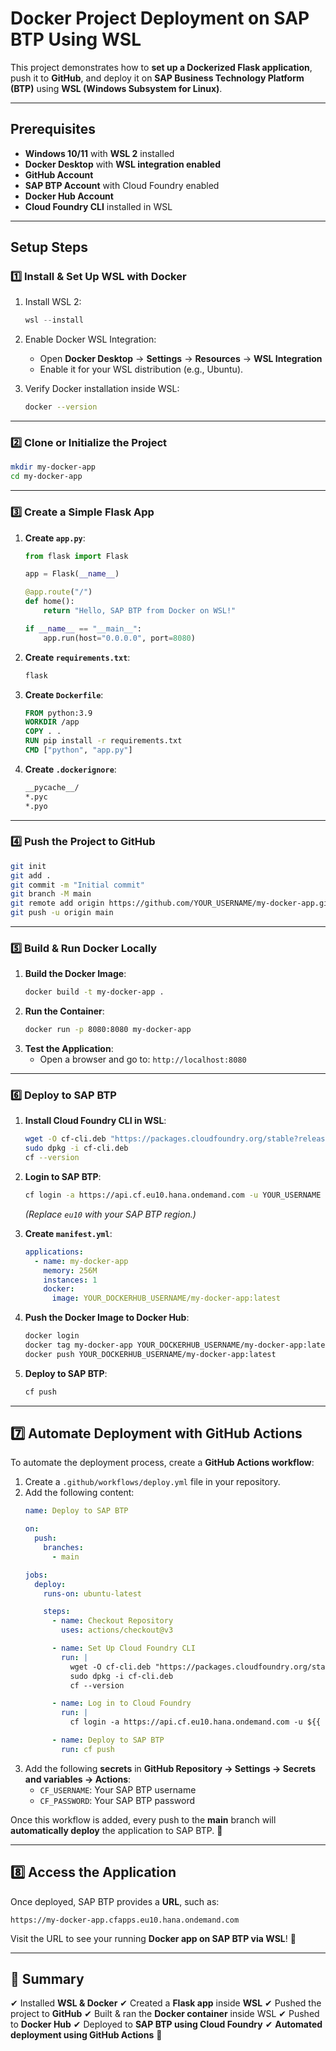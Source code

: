 # **Docker Project Deployment on SAP BTP Using WSL**

This project demonstrates how to **set up a Dockerized Flask application**, push it to **GitHub**, and deploy it on **SAP Business Technology Platform (BTP)** using **WSL (Windows Subsystem for Linux)**.

---

## **Prerequisites**
- **Windows 10/11** with **WSL 2** installed
- **Docker Desktop** with **WSL integration enabled**
- **GitHub Account**
- **SAP BTP Account** with Cloud Foundry enabled
- **Docker Hub Account**
- **Cloud Foundry CLI** installed in WSL

---

## **Setup Steps**

### **1️⃣ Install & Set Up WSL with Docker**
1. Install WSL 2:
   ```powershell
   wsl --install
   ```
2. Enable Docker WSL Integration:
   - Open **Docker Desktop** → **Settings** → **Resources** → **WSL Integration**
   - Enable it for your WSL distribution (e.g., Ubuntu).

3. Verify Docker installation inside WSL:
   ```bash
   docker --version
   ```

---

### **2️⃣ Clone or Initialize the Project**
```bash
mkdir my-docker-app
cd my-docker-app
```

---

### **3️⃣ Create a Simple Flask App**
1. **Create `app.py`**:
   ```python
   from flask import Flask

   app = Flask(__name__)

   @app.route("/")
   def home():
       return "Hello, SAP BTP from Docker on WSL!"

   if __name__ == "__main__":
       app.run(host="0.0.0.0", port=8080)
   ```

2. **Create `requirements.txt`**:
   ```txt
   flask
   ```

3. **Create `Dockerfile`**:
   ```dockerfile
   FROM python:3.9
   WORKDIR /app
   COPY . .
   RUN pip install -r requirements.txt
   CMD ["python", "app.py"]
   ```

4. **Create `.dockerignore`**:
   ```txt
   __pycache__/
   *.pyc
   *.pyo
   ```

---

### **4️⃣ Push the Project to GitHub**
```bash
git init
git add .
git commit -m "Initial commit"
git branch -M main
git remote add origin https://github.com/YOUR_USERNAME/my-docker-app.git
git push -u origin main
```

---

### **5️⃣ Build & Run Docker Locally**
1. **Build the Docker Image**:
   ```bash
   docker build -t my-docker-app .
   ```
2. **Run the Container**:
   ```bash
   docker run -p 8080:8080 my-docker-app
   ```
3. **Test the Application**:
   - Open a browser and go to: `http://localhost:8080`

---

### **6️⃣ Deploy to SAP BTP**
1. **Install Cloud Foundry CLI in WSL**:
   ```bash
   wget -O cf-cli.deb "https://packages.cloudfoundry.org/stable?release=debian64&version=v8&source=github"
   sudo dpkg -i cf-cli.deb
   cf --version
   ```

2. **Login to SAP BTP**:
   ```bash
   cf login -a https://api.cf.eu10.hana.ondemand.com -u YOUR_USERNAME -p YOUR_PASSWORD
   ```
   *(Replace `eu10` with your SAP BTP region.)*

3. **Create `manifest.yml`**:
   ```yaml
   applications:
     - name: my-docker-app
       memory: 256M
       instances: 1
       docker:
         image: YOUR_DOCKERHUB_USERNAME/my-docker-app:latest
   ```

4. **Push the Docker Image to Docker Hub**:
   ```bash
   docker login
   docker tag my-docker-app YOUR_DOCKERHUB_USERNAME/my-docker-app:latest
   docker push YOUR_DOCKERHUB_USERNAME/my-docker-app:latest
   ```

5. **Deploy to SAP BTP**:
   ```bash
   cf push
   ```

---

## **7️⃣ Automate Deployment with GitHub Actions**
To automate the deployment process, create a **GitHub Actions workflow**:

1. Create a `.github/workflows/deploy.yml` file in your repository.
2. Add the following content:
   ```yaml
   name: Deploy to SAP BTP

   on:
     push:
       branches:
         - main

   jobs:
     deploy:
       runs-on: ubuntu-latest

       steps:
         - name: Checkout Repository
           uses: actions/checkout@v3

         - name: Set Up Cloud Foundry CLI
           run: |
             wget -O cf-cli.deb "https://packages.cloudfoundry.org/stable?release=debian64&version=v8&source=github"
             sudo dpkg -i cf-cli.deb
             cf --version

         - name: Log in to Cloud Foundry
           run: |
             cf login -a https://api.cf.eu10.hana.ondemand.com -u ${{ secrets.CF_USERNAME }} -p ${{ secrets.CF_PASSWORD }}

         - name: Deploy to SAP BTP
           run: cf push
   ```
3. Add the following **secrets** in **GitHub Repository → Settings → Secrets and variables → Actions**:
   - `CF_USERNAME`: Your SAP BTP username
   - `CF_PASSWORD`: Your SAP BTP password

Once this workflow is added, every push to the **main** branch will **automatically deploy** the application to SAP BTP. 🚀

---

## **8️⃣ Access the Application**
Once deployed, SAP BTP provides a **URL**, such as:
```
https://my-docker-app.cfapps.eu10.hana.ondemand.com
```
Visit the URL to see your running **Docker app on SAP BTP via WSL**! 🎉

---

## **🎯 Summary**
✔ Installed **WSL & Docker**
✔ Created a **Flask app** inside **WSL**
✔ Pushed the project to **GitHub**
✔ Built & ran the **Docker container** inside WSL
✔ Pushed to **Docker Hub**
✔ Deployed to **SAP BTP using Cloud Foundry**
✔ **Automated deployment using GitHub Actions** 🚀

